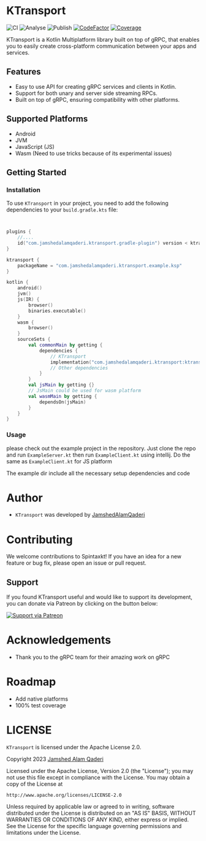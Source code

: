 ﻿# KTransport
 
 ![CI](https://github.com/JamshedAlamQaderi/KTransport/actions/workflows/ci.yaml/badge.svg) ![Analyse](https://github.com/JamshedAlamQaderi/KTransport/actions/workflows/analysis.yaml/badge.svg) ![Publish](https://github.com/JamshedAlamQaderi/KTransport/actions/workflows/publish.yaml/badge.svg) [![CodeFactor](https://www.codefactor.io/repository/github/jamshedalamqaderi/ktransport/badge)](https://www.codefactor.io/repository/github/jamshedalamqaderi/ktransport) [![Coverage](https://codecov.io/gh/JamshedAlamQaderi/KTransport/branch/main/graph/badge.svg?token=AAVO2UQXLP)](https://codecov.io/gh/JamshedAlamQaderi/KTransport)

KTransport is a Kotlin Multiplatform library built on top of gRPC, that enables you to easily create
cross-platform
communication between your apps and services.

## Features

- Easy to use API for creating gRPC services and clients in Kotlin.
- Support for both unary and server side streaming RPCs.
- Built on top of gRPC, ensuring compatibility with other platforms.

## Supported Platforms

- Android
- JVM
- JavaScript (JS)
- Wasm (Need to use tricks because of its experimental issues)

## Getting Started

### Installation

To use `KTransport` in your project, you need to add the following dependencies to
your `build.gradle.kts` file:

```kotlin


plugins {
    //....
    id("com.jamshedalamqaderi.ktransport.gradle-plugin") version < ktransport_version >
}

ktransport {
    packageName = "com.jamshedalamqaderi.ktransport.example.ksp"
}

kotlin {
    android()
    jvm()
    js(IR) {
        browser()
        binaries.executable()
    }
    wasm {
        browser()
    }
    sourceSets {
        val commonMain by getting {
            dependencies {
                // KTransport
                implementation("com.jamshedalamqaderi.ktransport:ktransport:<ktransportVersion>")
                // Other dependencies
            }
        }
        val jsMain by getting {}
        // JsMain could be used for wasm platform
        val wasmMain by getting {
            dependsOn(jsMain)
        }
    }
}
```

### Usage

please check out the example project in the repository. Just clone the repo and
run `ExampleServer.kt` then run `ExampleClient.kt` using intellij. Do the same as `ExampleClient.kt`
for JS platform

The example dir include all the necessary setup dependencies and code

# Author

- `KTransport` was developed
  by [JamshedAlamQaderi](https://github.com/JamshedAlamQaderi/JamshedAlamQaderi)

# Contributing

We welcome contributions to Spintaxkt! If you have an idea for a new feature or bug fix, please open
an issue or pull request.

## Support

If you found KTransport useful and would like to support its development, you can donate via Patreon
by clicking on the button below:

[![Support via Patreon](https://c5.patreon.com/external/logo/become_a_patron_button.png)](https://patreon.com/JamshedAlamQaderi)

# Acknowledgements

- Thank you to the gRPC team for their amazing work on gRPC

# Roadmap

- Add native platforms
- 100% test coverage

# LICENSE

`KTransport` is licensed under the Apache License 2.0.

Copyright 2023 [Jamshed Alam Qaderi](https://github.com/JamshedAlamQaderi/JamshedAlamQaderi)

Licensed under the Apache License, Version 2.0 (the "License");
you may not use this file except in compliance with the License.
You may obtain a copy of the License at

    http://www.apache.org/licenses/LICENSE-2.0

Unless required by applicable law or agreed to in writing, software
distributed under the License is distributed on an "AS IS" BASIS,
WITHOUT WARRANTIES OR CONDITIONS OF ANY KIND, either express or implied.
See the License for the specific language governing permissions and
limitations under the License.
